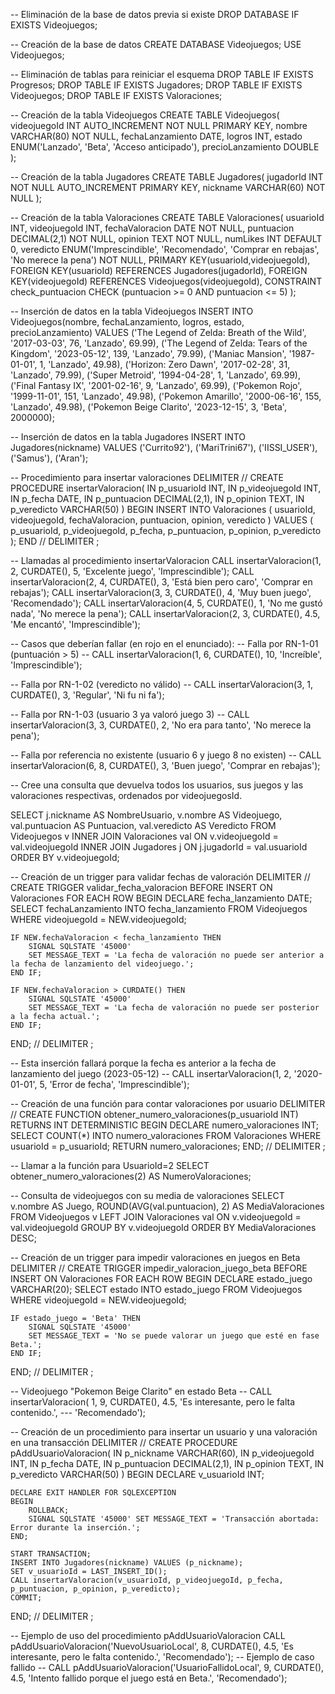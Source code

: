 -- Eliminación de la base de datos previa si existe
DROP DATABASE IF EXISTS Videojuegos;

-- Creación de la base de datos
CREATE DATABASE Videojuegos;
USE Videojuegos;

-- Eliminación de tablas para reiniciar el esquema
DROP TABLE IF EXISTS Progresos;
DROP TABLE IF EXISTS Jugadores;
DROP TABLE IF EXISTS Videojuegos;
DROP TABLE IF EXISTS Valoraciones;

-- Creación de la tabla Videojuegos
CREATE TABLE Videojuegos(
    videojuegoId INT AUTO_INCREMENT NOT NULL PRIMARY KEY,
    nombre VARCHAR(80) NOT NULL,
    fechaLanzamiento DATE,
    logros INT,
    estado ENUM('Lanzado', 'Beta', 'Acceso anticipado'),
    precioLanzamiento DOUBLE
);

-- Creación de la tabla Jugadores
CREATE TABLE Jugadores(
    jugadorId INT NOT NULL AUTO_INCREMENT PRIMARY KEY,
    nickname VARCHAR(60) NOT NULL
);

-- Creación de la tabla Valoraciones
CREATE TABLE Valoraciones(
    usuarioId INT,
    videojuegoId INT,
    fechaValoracion DATE NOT NULL,
    puntuacion DECIMAL(2,1) NOT NULL,
    opinion TEXT NOT NULL,
    numLikes INT DEFAULT 0,
    veredicto ENUM('Imprescindible', 'Recomendado', 'Comprar en rebajas', 'No merece la pena') NOT NULL,
    PRIMARY KEY(usuarioId,videojuegoId),
    FOREIGN KEY(usuarioId) REFERENCES Jugadores(jugadorId),
    FOREIGN KEY(videojuegoId) REFERENCES Videojuegos(videojuegoId),
    CONSTRAINT check_puntuacion CHECK (puntuacion >= 0 AND puntuacion <= 5)
);

-- Inserción de datos en la tabla Videojuegos
INSERT INTO Videojuegos(nombre, fechaLanzamiento, logros, estado, precioLanzamiento) VALUES 
('The Legend of Zelda: Breath of the Wild', '2017-03-03', 76, 'Lanzado', 69.99),
('The Legend of Zelda: Tears of the Kingdom', '2023-05-12', 139, 'Lanzado', 79.99),
('Maniac Mansion', '1987-01-01', 1, 'Lanzado', 49.98),
('Horizon: Zero Dawn', '2017-02-28', 31, 'Lanzado', 79.99),
('Super Metroid', '1994-04-28', 1, 'Lanzado', 69.99),
('Final Fantasy IX', '2001-02-16', 9, 'Lanzado', 69.99),
('Pokemon Rojo', '1999-11-01', 151, 'Lanzado', 49.98),
('Pokemon Amarillo', '2000-06-16', 155, 'Lanzado', 49.98),
('Pokemon Beige Clarito', '2023-12-15', 3, 'Beta', 2000000);

-- Inserción de datos en la tabla Jugadores
INSERT INTO Jugadores(nickname) VALUES ('Currito92'), ('MariTrini67'), ('IISSI_USER'), ('Samus'), ('Aran');

-- Procedimiento para insertar valoraciones
DELIMITER //
CREATE PROCEDURE insertarValoracion(
    IN p_usuarioId INT,
    IN p_videojuegoId INT,
    IN p_fecha DATE,
    IN p_puntuacion DECIMAL(2,1),
    IN p_opinion TEXT,
    IN p_veredicto VARCHAR(50)
)
BEGIN
    INSERT INTO Valoraciones (
        usuarioId,
        videojuegoId,
        fechaValoracion,
        puntuacion,
        opinion,
        veredicto
    ) VALUES (
        p_usuarioId,
        p_videojuegoId,
        p_fecha,
        p_puntuacion,
        p_opinion,
        p_veredicto
    );
END //
DELIMITER ;

-- Llamadas al procedimiento insertarValoracion
CALL insertarValoracion(1, 2, CURDATE(), 5, 'Excelente juego', 'Imprescindible');
CALL insertarValoracion(2, 4, CURDATE(), 3, 'Está bien pero caro', 'Comprar en rebajas');
CALL insertarValoracion(3, 3, CURDATE(), 4, 'Muy buen juego', 'Recomendado');
CALL insertarValoracion(4, 5, CURDATE(), 1, 'No me gustó nada', 'No merece la pena');
CALL insertarValoracion(2, 3, CURDATE(), 4.5, 'Me encantó', 'Imprescindible');

-- Casos que deberían fallar (en rojo en el enunciado):
-- Falla por RN-1-01 (puntuación > 5)
-- CALL insertarValoracion(1, 6, CURDATE(), 10, 'Increíble', 'Imprescindible');

-- Falla por RN-1-02 (veredicto no válido)
-- CALL insertarValoracion(3, 1, CURDATE(), 3, 'Regular', 'Ni fu ni fa');

-- Falla por RN-1-03 (usuario 3 ya valoró juego 3)
-- CALL insertarValoracion(3, 3, CURDATE(), 2, 'No era para tanto', 'No merece la pena');

-- Falla por referencia no existente (usuario 6 y juego 8 no existen)
-- CALL insertarValoracion(6, 8, CURDATE(), 3, 'Buen juego', 'Comprar en rebajas');

-- Cree una consulta que devuelva todos los usuarios, sus juegos y las valoraciones respectivas, ordenados por videojuegosId.

SELECT 
    j.nickname AS NombreUsuario,
    v.nombre AS Videojuego,
    val.puntuacion AS Puntuacion,
    val.veredicto AS Veredicto
FROM Videojuegos v
INNER JOIN Valoraciones val ON v.videojuegoId = val.videojuegoId
INNER JOIN Jugadores j ON j.jugadorId = val.usuarioId
ORDER BY v.videojuegoId;


-- Creación de un trigger para validar fechas de valoración
DELIMITER //
CREATE TRIGGER validar_fecha_valoracion
BEFORE INSERT ON Valoraciones
FOR EACH ROW
BEGIN
    DECLARE fecha_lanzamiento DATE;
    SELECT fechaLanzamiento 
    INTO fecha_lanzamiento
    FROM Videojuegos
    WHERE videojuegoId = NEW.videojuegoId;

    IF NEW.fechaValoracion < fecha_lanzamiento THEN
        SIGNAL SQLSTATE '45000'
        SET MESSAGE_TEXT = 'La fecha de valoración no puede ser anterior a la fecha de lanzamiento del videojuego.';
    END IF;

    IF NEW.fechaValoracion > CURDATE() THEN
        SIGNAL SQLSTATE '45000'
        SET MESSAGE_TEXT = 'La fecha de valoración no puede ser posterior a la fecha actual.';
    END IF;
END;
//
DELIMITER ;

-- Esta inserción fallará porque la fecha es anterior a la fecha de lanzamiento del juego (2023-05-12)
-- CALL insertarValoracion(1, 2, '2020-01-01', 5, 'Error de fecha', 'Imprescindible');


-- Creación de una función para contar valoraciones por usuario
DELIMITER //
CREATE FUNCTION obtener_numero_valoraciones(p_usuarioId INT)
RETURNS INT
DETERMINISTIC
BEGIN
    DECLARE numero_valoraciones INT;
    SELECT COUNT(*) INTO numero_valoraciones
    FROM Valoraciones
    WHERE usuarioId = p_usuarioId;
    RETURN numero_valoraciones;
END;
//
DELIMITER ;

-- Llamar a la función para UsuarioId=2
SELECT obtener_numero_valoraciones(2) AS NumeroValoraciones;


-- Consulta de videojuegos con su media de valoraciones
SELECT 
    v.nombre AS Juego,
    ROUND(AVG(val.puntuacion), 2) AS MediaValoraciones
FROM 
    Videojuegos v
LEFT JOIN 
    Valoraciones val ON v.videojuegoId = val.videojuegoId
GROUP BY 
    v.videojuegoId
ORDER BY 
    MediaValoraciones DESC;

-- Creación de un trigger para impedir valoraciones en juegos en Beta
DELIMITER //
CREATE TRIGGER impedir_valoracion_juego_beta
BEFORE INSERT ON Valoraciones
FOR EACH ROW
BEGIN
    DECLARE estado_juego VARCHAR(20);
    SELECT estado
    INTO estado_juego
    FROM Videojuegos
    WHERE videojuegoId = NEW.videojuegoId;

    IF estado_juego = 'Beta' THEN
        SIGNAL SQLSTATE '45000'
        SET MESSAGE_TEXT = 'No se puede valorar un juego que esté en fase Beta.';
    END IF;
END;
//
DELIMITER ;

-- Videojuego "Pokemon Beige Clarito" en estado Beta
-- CALL insertarValoracion( 1, 9, CURDATE(), 4.5, 'Es interesante, pero le falta contenido.', --- 'Recomendado');


-- Creación de un procedimiento para insertar un usuario y una valoración en una transacción
DELIMITER //
CREATE PROCEDURE pAddUsuarioValoracion(
    IN p_nickname VARCHAR(60),
    IN p_videojuegoId INT,
    IN p_fecha DATE,
    IN p_puntuacion DECIMAL(2,1),
    IN p_opinion TEXT,
    IN p_veredicto VARCHAR(50)
)
BEGIN
    DECLARE v_usuarioId INT;

    DECLARE EXIT HANDLER FOR SQLEXCEPTION 
    BEGIN
        ROLLBACK;
        SIGNAL SQLSTATE '45000' SET MESSAGE_TEXT = 'Transacción abortada: Error durante la inserción.';
    END;

    START TRANSACTION;
    INSERT INTO Jugadores(nickname) VALUES (p_nickname);
    SET v_usuarioId = LAST_INSERT_ID();
    CALL insertarValoracion(v_usuarioId, p_videojuegoId, p_fecha, p_puntuacion, p_opinion, p_veredicto);
    COMMIT;
END;
//
DELIMITER ;

-- Ejemplo de uso del procedimiento pAddUsuarioValoracion
CALL pAddUsuarioValoracion('NuevoUsuarioLocal', 8, CURDATE(), 4.5, 'Es interesante, pero le falta contenido.', 'Recomendado');
-- Ejemplo de caso fallido
-- CALL pAddUsuarioValoracion('UsuarioFallidoLocal', 9, CURDATE(), 4.5, 'Intento fallido porque el juego está en Beta.', 'Recomendado');
